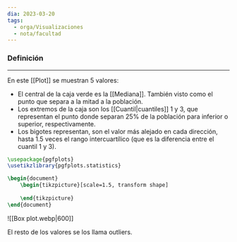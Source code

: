 ```yaml
---
dia: 2023-03-20
tags:
  - orga/Visualizaciones
  - nota/facultad
---
```

### Definición
---
En este [[Plot]] se muestran 5 valores:
- El central de la caja verde es la [[Mediana]]. También visto como el punto que separa a la mitad a la población.
- Los extremos de la caja son los [[Cuantil|cuantiles]] 1 y 3, que representan el punto donde separan 25% de la población para inferior o superior, respectivamente.
- Los bigotes representan, son el valor más alejado en cada dirección, hasta 1.5 veces el rango intercuartílico (que es la diferencia entre el cuantil 1 y 3).

```tikz
\usepackage{pgfplots}
\usetikzlibrary{pgfplots.statistics}

\begin{document} 
	\begin{tikzpicture}[scale=1.5, transform shape]
		
	\end{tikzpicture}
\end{document}
```

![[Box plot.webp|600]]

El resto de los valores se los llama outliers.